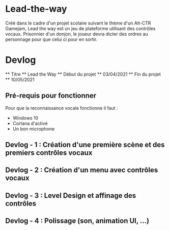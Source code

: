 # Lead-the-way

Créé dans le cadre d'un projet scolaire suivant le thème d'un Alt-CTR Gamejam, Lead the way est un jeu de plateforme utilisant des contrôles vocaux. Prisonnier d'un donjon, le joueur devra dicter des ordres au personnage pour que celui ci pour en sortir.

# Devlog

** Titre **   Lead the Way
** Début du projet ** 03/04/2021
** Fin du projet ** 10/05/2021

## Pré-requis pour fonctionner

Pour que la reconnaissance vocale fonctionne il faut :
- Windows 10
- Cortana d'activé
- Un bon microphone

## Devlog - 1 : Création d'une première scène et des premiers contrôles vocaux

## Devlog - 2 : Création d'un menu avec contrôles vocaux

## Devlog - 3 : Level Design et affinage des contrôles

## Devlog - 4 : Polissage (son, animation UI, ...)
